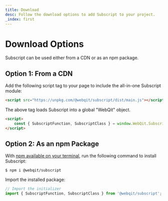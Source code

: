 ```yaml
---
title: Download
desc: Follow the download options to add Subscript to your project.
_index: first
---
```

# Download Options

Subscript can be used either from a CDN or as an npm package.

## Option 1: From a CDN

Add the following script tag to your page to include the all-in-one Subscript module:

```html
<script src="https://unpkg.com/@webqit/subscript/dist/main.js"></script>
```

The above tag loads Subscript into a global "WebQit" object.

```html
<script>
    const { SubscriptFunction, SubscriptClass } = window.WebQit.Subscript;
</script>
```

## Option 2: As an npm Package

With [npm available on your terminal](https://docs.npmjs.com/downloading-and-installing-node-js-and-npm), run the following command to install Subscript:

```text
$ npm i @webqit/subscript
```

Import the installed package:

```js
// Import the initializer
import { SubscriptFunction, SubscriptClass } from '@webqit/subscript';
```
